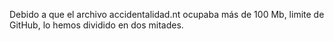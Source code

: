 Debido a que el archivo accidentalidad.nt ocupaba más de 100 Mb, limite de GitHub, lo hemos dividido en dos mitades.